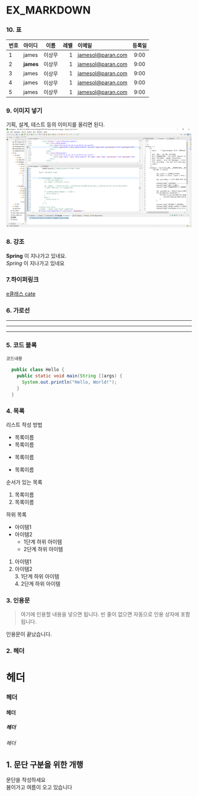 # EX_MARKDOWN

### 10. 표
|번호|아이디|이름|레벨|이메일|등록일|  
|:-------|:-------|:-------:|-------:|:-------|:-------:|  
|1      |james  |이상무 |1      |jamesol@paran.com| 9:00|
|2      |**james**  |이상무 |1      |jamesol@paran.com| 9:00|
|3      |james  |이상무 |1      |jamesol@paran.com| 9:00|
|4      |james  |이상무 |1      |jamesol@paran.com| 9:00|
|5      |james  |이상무 |1      |jamesol@paran.com| 9:00|

### 9. 이미지 넣기
기획, 설계, 테스트 등의 이미지를 올리면 된다.  
![Eclass210421](https://github.com/khy8111/EX_MARKDOWN/blob/main/image12.png "수업자료입니다")

### 8. 강조
**Spring** 이 지나가고 있네요.  
*Spring* 이 지나가고 있네요


### 7.하이퍼링크
[e클래스 cate](https://cafe.naver.com/kndjang "e클래스의 cafe입니다.")  


### 6. 가로선
---
***
---

### 5. 코드 블록
``` 프로그래밍 언어  
코드내용
```

```Java
  public class Hello {
    public static void main(String []args) {
      System.out.println("Hello, World!");
    }
  }
```

### 4. 목록  
리스트 작성 방법

* 목록이름
* 목록이름
- 목록이름  
+ 목록이름  

순서가 있는 목록  
1. 목록이름
2. 목록이름

하위 목록
- 아이템1  
- 아이템2  
  - 1단계 하위 아이템
  - 2단계 하위 아이템

1. 아이템1  
2. 아이템2  
   3. 1단계 하위 아이템  
   4. 2단계 하위 아이템  

### 3. 인용문    
> 여기에 인용할 내용을 넣으면 됩니다.
> 빈 줄이 없으면 자동으로 인용 상자에 포함 됩니다.  

인용문이 끝났습니다.


### 2. 헤더  
# 헤더  
### 헤더  
#### 헤더  
##### 헤더  
###### 헤더  


## 1. 문단 구분을 위한 개행
문단을 작성하세요  
봄이가고 여름이 오고 있습니다
